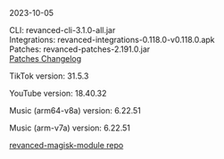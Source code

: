 2023-10-05
  
CLI: revanced-cli-3.1.0-all.jar  
Integrations: revanced-integrations-0.118.0-v0.118.0.apk  
Patches: revanced-patches-2.191.0.jar  
[Patches Changelog](https://github.com/revanced/revanced-patches/releases/tag/v2.191.0)  

TikTok version: 31.5.3  

YouTube version: 18.40.32  

Music (arm64-v8a) version: 6.22.51  

Music (arm-v7a) version: 6.22.51  

[revanced-magisk-module repo](https://github.com/j-hc/revanced-magisk-module)
